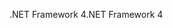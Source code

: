<span data-ttu-id="96ef7-101">.NET Framework 4</span><span class="sxs-lookup"><span data-stu-id="96ef7-101">.NET Framework 4</span></span>
